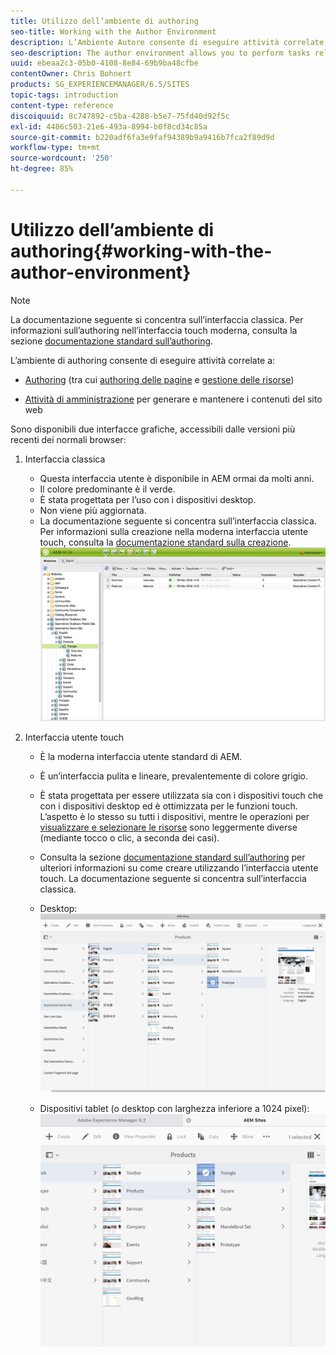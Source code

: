 ```yaml
---
title: Utilizzo dell’ambiente di authoring
seo-title: Working with the Author Environment
description: L’Ambiente Autore consente di eseguire attività correlate alla creazione (inclusa la creazione delle pagine e la gestione delle risorse) e di amministrare le attività necessarie durante la scrittura e la manutenzione dei contenuti del tuo sito web.
seo-description: The author environment allows you to perform tasks related to authoring (including page authoring and managing assets) and administering tasks you need when generating and maintaining the content on your website.
uuid: ebeaa2c3-05b0-4108-8e84-69b9ba48cfbe
contentOwner: Chris Bohnert
products: SG_EXPERIENCEMANAGER/6.5/SITES
topic-tags: introduction
content-type: reference
discoiquuid: 8c747892-c5ba-4288-b5e7-75fd40d92f5c
exl-id: 4486c503-21e6-493a-8994-b0f8cd34c85a
source-git-commit: b220adf6fa3e9faf94389b9a9416b7fca2f89d9d
workflow-type: tm+mt
source-wordcount: '250'
ht-degree: 85%

---
```


# Utilizzo dell’ambiente di authoring{#working-with-the-author-environment}

>[!NOTE]
>
>La documentazione seguente si concentra sull’interfaccia classica. Per informazioni sull’authoring nell’interfaccia touch moderna, consulta la sezione [documentazione standard sull’authoring](/help/assets/assets.md).

L’ambiente di authoring consente di eseguire attività correlate a:

* [Authoring](/help/sites-authoring/author.md) (tra cui [authoring delle pagine](/help/sites-authoring/qg-page-authoring.md) e [gestione delle risorse](/help/assets/assets.md))

* [Attività di amministrazione](/help/sites-administering/administer-best-practices.md) per generare e mantenere i contenuti del sito web

Sono disponibili due interfacce grafiche, accessibili dalle versioni più recenti dei normali browser:

1. Interfaccia classica

   * Questa interfaccia utente è disponibile in AEM ormai da molti anni.
   * Il colore predominante è il verde.
   * È stata progettata per l’uso con i dispositivi desktop.
   * Non viene più aggiornata.
   * La documentazione seguente si concentra sull’interfaccia classica. Per informazioni sulla creazione nella moderna interfaccia utente touch, consulta la [documentazione standard sulla creazione](/help/sites-authoring/author.md).
   ![chlimage_1-149](assets/chlimage_1-149.png)

1. Interfaccia utente touch

   * È la moderna interfaccia utente standard di AEM.
   * È un’interfaccia pulita e lineare, prevalentemente di colore grigio.
   * È stata progettata per essere utilizzata sia con i dispositivi touch che con i dispositivi desktop ed è ottimizzata per le funzioni touch. L’aspetto è lo stesso su tutti i dispositivi, mentre le operazioni per [visualizzare e selezionare le risorse](/help/sites-authoring/basic-handling.md) sono leggermente diverse (mediante tocco o clic, a seconda dei casi).
   * Consulta la sezione [documentazione standard sull’authoring](/help/sites-authoring/author.md) per ulteriori informazioni su come creare utilizzando l’interfaccia utente touch. La documentazione seguente si concentra sull’interfaccia classica.

   * Desktop:
   ![chlimage_1-150](assets/chlimage_1-150.png)

   * Dispositivi tablet (o desktop con larghezza inferiore a 1024 pixel):
   ![chlimage_1-7](assets/chlimage_1-7.jpeg)
